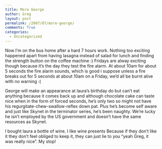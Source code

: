 ```yaml
---
title: More George
author: Greg
layout: post
permalink: /2007/07/more-george/
comments: True
categories:
  - Uncategorized
---
```

Now I&#8217;m on the bus home after a hard 7 hours work. Nothing too exciting happened apart from having lasagna instead of salad for lunch and finding the strength button on the coffee machine :) Fridays are alway exciting though because it&#8217;s the day they test the fire alarm. At about 10am for about 5 seconds the fire alarm sounds, which is good i suppose unless a fire breaks out for 5 seconds at about 10am on a Friday, we&#8217;d all be burnt alive with no warning :(

George will make an appearance at laura&#8217;s birthday do but can&#8217;t eat anything because it comes back up and although chocolate cake can taste nice when in the form of forced seconds, he&#8217;s only two so might not have his regurgitate-chew-swallow-reflex down pat. Plus he&#8217;s become self aware and just like Skynet in the terminator series, he&#8217;s been naughty. We&#8217;re lucky he isn&#8217;t employed by the US government and doesn&#8217;t have the same resources as Skynet.

I bought laura a bottle of wine. I like wine presents Because if they don&#8217;t like it they don&#8217;t feel obliged to keep it, they can just lie to you &#8220;yeah Greg, it was really nice&#8221;. My stop!